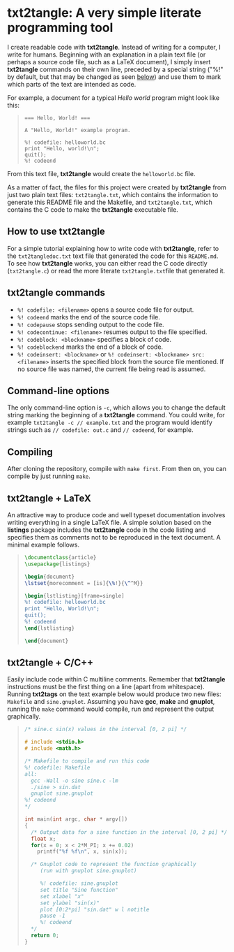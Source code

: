 # txt2tangle: A very simple literate programming tool

I create readable code with **txt2tangle**. Instead of
writing for a computer, I write for humans. Beginning with
an explanation in a plain text file (or perhaps a source
code file, such as a LaTeX document), I simply insert
**txt2tangle** commands on their own line, preceded by a
special string ("%!" by default, but that may be changed as
seen [below](#command-line-options)) and use them to mark
which parts of the text are intended as code.

For example, a document for a typical *Hello world* program
might look like this:

> ```
> === Hello, World! ===
>
> A "Hello, World!" example program.
>
> %! codefile: helloworld.bc
> print "Hello, world!\n";
> quit();
> %! codeend
> ```

From this text file, **txt2tangle** would create the
`helloworld.bc` file.

As a matter of fact, the files for this project were
created by **txt2tangle** from just two plain text files:
`txt2tangle.txt`, which contains the information to
generate this README file and the Makefile, and
`txt2tangle.txt`, which contains the C code to make the
**txt2tangle** executable file.



## How to use **txt2tangle**

For a simple tutorial explaining how to write code with
**txt2tangle**, refer to the `txt2tangledoc.txt` text file
that generated the code for this `README.md`. To see how
**txt2tangle** works, you can either read the C code
directly (`txt2tangle.c`) or read the more literate
`txt2tangle.txt`file that generated it.


## **txt2tangle** commands

* `%! codefile: <filename>` opens a source code file for
output.
* `%! codeend` marks the end of the source code file.
* `%! codepause` stops sending output to the code file.
* `%! codecontinue: <filename>` resumes output to the file
specified.
* `%! codeblock: <blockname>` specifies a block of code.
* `%! codeblockend` marks the end of a block of code.
* `%! codeinsert: <blockname>` or
`%! codeinsert: <blockname> src: <filename>` inserts the
specified block from the source file mentioned. If no
source file was named, the current file being read is
assumed.

## Command-line options

The only command-line option is `-c`, which allows you to
change the default string marking the beginning of a
**txt2tangle** command. You could write, for example
``txt2tangle -c // example.txt``
and the program would identify strings such as
``// codefile: out.c``
and
``// codeend``, for example.

## Compiling

After cloning the repository, compile with `make first`.
From then on, you can compile by just running `make`.


## txt2tangle + LaTeX

An attractive way to produce code and well typeset
documentation involves writing everything in a single LaTeX
file. A simple solution based on the **listings** package
includes the **txt2tangle** code in the code listing and
specifies them as comments not to be reproduced in the
text document. A minimal example follows.

>```LaTeX
> \documentclass{article}
> \usepackage{listings}
>
> \begin{document}
> \lstset{morecomment = [is]{\%!}{\^^M}}
>
> \begin{lstlisting}[frame=single]
> %! codefile: helloworld.bc
> print "Hello, World!\n";
> quit();
> %! codeend
> \end{lstlisting}
>
> \end{document}
>```

## txt2tangle + C/C++

Easily include code within C multiline comments. Remember
that **txt2tangle** instructions must be the first thing on
a line (apart from whitespace). Running **txt2tags** on the
text example below would produce two new files: `Makefile`
and `sine.gnuplot`. Assuming you have **gcc**, **make** and
**gnuplot**, running the `make` command would compile, run
and represent the output graphically.

>```C
> /* sine.c sin(x) values in the interval [0, 2 pi] */
>
> # include <stdio.h>
> # include <math.h>
>
> /* Makefile to compile and run this code
> %! codefile: Makefile
> all:
> 	gcc -Wall -o sine sine.c -lm
> 	./sine > sin.dat
> 	gnuplot sine.gnuplot
> %! codeend
> */
>
> int main(int argc, char * argv[])
> {
>   /* Output data for a sine function in the interval [0, 2 pi] */
>   float x;
>   for(x = 0; x < 2*M_PI; x += 0.02)
>     printf("%f %f\n", x, sin(x));
>
>   /* Gnuplot code to represent the function graphically
>      (run with gnuplot sine.gnuplot)
>
>      %! codefile: sine.gnuplot
>      set title "Sine function"
>      set xlabel "x"
>      set ylabel "sin(x)"
>      plot [0:2*pi] "sin.dat" w l notitle
>      pause -1
>      %! codeend
>   */
>   return 0;
> }
>```

